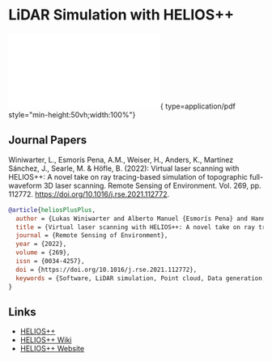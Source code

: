 # LiDAR Simulation with HELIOS++

![HELIOS++ Intro slides](HELIOS++_slides.pdf){ type=application/pdf style="min-height:50vh;width:100%"}

## Journal Papers

Winiwarter, L., Esmorís Pena, A.M., Weiser, H., Anders, K., Martínez Sánchez, J., Searle, M. & Höfle, B. (2022): Virtual laser scanning with HELIOS++: A novel take on ray tracing-based simulation of topographic full-waveform 3D laser scanning. Remote Sensing of Environment. Vol. 269, pp. 112772. <a href="https://doi.org/10.1016/j.rse.2021.112772">https://doi.org/10.1016/j.rse.2021.112772</a>.

```bibtex
@article{heliosPlusPlus,
  author = {Lukas Winiwarter and Alberto Manuel {Esmorís Pena} and Hannah Weiser and Katharina Anders and Jorge {Martínez Sánchez} and Mark Searle and Bernhard Höfle},
  title = {Virtual laser scanning with HELIOS++: A novel take on ray tracing-based   simulation of topographic full-waveform 3D laser scanning},
  journal = {Remote Sensing of Environment},
  year = {2022},
  volume = {269},
  issn = {0034-4257},
  doi = {https://doi.org/10.1016/j.rse.2021.112772},
  keywords = {Software, LiDAR simulation, Point cloud, Data generation, Voxel, Vegetation modelling, Diffuse media}
}
```

## Links

<ul>
<li><a href="https://github.com/3dgeo-heidelberg/helios">HELIOS++</a></li>
<li><a href="https://github.com/3dgeo-heidelberg/helios/wiki">HELIOS++ Wiki</a></li>
<li><a href="https://www.geog.uni-heidelberg.de/en/3dgeo/projects-of-the-3dgeo-research-group/helios">HELIOS++ Website</a></li>
</ul>